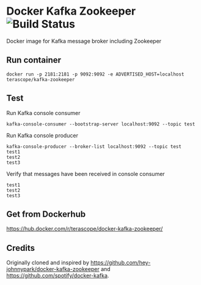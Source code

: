 Docker Kafka Zookeeper ![Build Status](https://travis-ci.org/terascope/docker-kafka-zookeeper.svg?branch=master)
======================
Docker image for Kafka message broker including Zookeeper

Run container
-------------
```
docker run -p 2181:2181 -p 9092:9092 -e ADVERTISED_HOST=localhost terascope/kafka-zookeeper
```

Test
----
Run Kafka console consumer
```
kafka-console-consumer --bootstrap-server localhost:9092 --topic test
```

Run Kafka console producer
```
kafka-console-producer --broker-list localhost:9092 --topic test
test1
test2
test3
```

Verify that messages have been received in console consumer
```
test1
test2
test3
```

Get from Dockerhub
------------------
https://hub.docker.com/r/terascope/docker-kafka-zookeeper/

Credits
-------
Originally cloned and inspired by https://github.com/hey-johnnypark/docker-kafka-zookeeper and https://github.com/spotify/docker-kafka.
